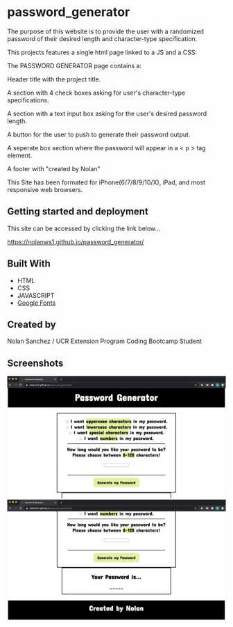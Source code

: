 # password_generator
The purpose of this website is to provide the user with a randomized password of their desired length and character-type specification.

This projects features a single html page linked to a JS and a CSS:

The PASSWORD GENERATOR page contains a:

Header title with the project title.

A section with 4 check boxes asking for user's character-type specifications.

A section with a text input box asking for the user's desired password length.

A button for the user to push to generate their password output.

A seperate box section where the password will appear in a < p > tag element.

A footer with "created by Nolan"

This Site has been formated for iPhone(6/7/8/9/10/X), iPad, and most responsive web browsers.

## Getting started and deployment


This site can be accessed by clicking the link below...

https://nolanws1.github.io/password_generator/

## Built With
* HTML
* CSS
* JAVASCRIPT
* <a rel="stylesheet" href="https://fonts.google.com/">Google Fonts</a>

## Created by

Nolan Sanchez / UCR Extension Program Coding Bootcamp Student

## Screenshots

<img src="screenshots/screenshot1.png" alt="Screenshot of top half of HTML page">
<img src="screenshots/screenshot2.png" alt="Screenshot of top half of HTML page">
